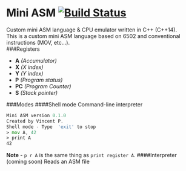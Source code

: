 Mini ASM [![Build Status](https://travis-ci.org/tyr-sl3/mini-asm.svg)](https://travis-ci.org/tyr-sl3/mini-asm)
===========
Custom mini ASM language &amp; CPU emulator written in C++ (C++14). <br />
This is a custom mini ASM language based on 6502 and conventional instructions (MOV, etc...). <br />
###Registers
* **A** *(Accumulator)* <br />
* **X** *(X index)* <br />
* **Y** *(Y index)* <br />
* **P** *(Program status)* <br />
* **PC** *(Program Counter)* <br />
* **S** *(Stack pointer)* <br />

###Modes
####Shell mode
Command-line interpreter
```asm
Mini ASM version 0.1.0
Created by Vincent P.
Shell mode - Type  'exit' to stop
> mov A, 42
> print A
42
```
**Note** - ```p r A``` is the same thing as ```print register A```.
####Interpreter (coming soon)
Reads an ASM file
